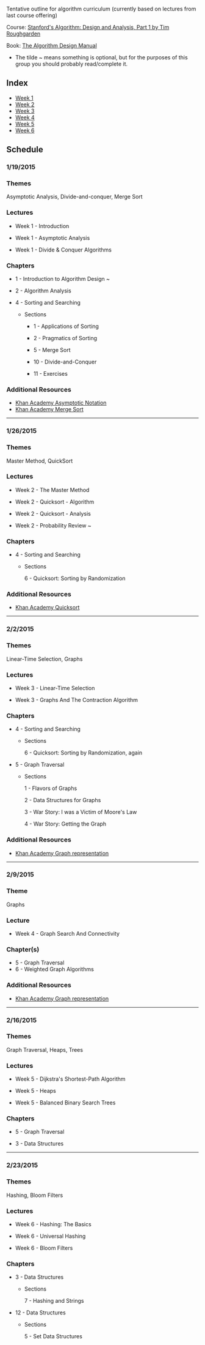 Tentative outline for algorithm curriculum (currently based on lectures from last course offering)

Course: [Stanford's Algorithm: Design and Analysis, Part 1 by Tim Roughgarden](https://www.coursera.org/course/algo)

Book: [The Algorithm Design Manual](http://www.algorist.com/)

* The tilde ~ means something is optional, but for the purposes of this group you should probably read/complete it.

## Index

- [Week 1](#1192015)
- [Week 2](#1262015)
- [Week 3](#222015)
- [Week 4](#292015)
- [Week 5](#2162015)
- [Week 6](#2232015)

## Schedule

### 1/19/2015

### Themes
Asymptotic Analysis, Divide-and-conquer, Merge Sort

### Lectures
- Week 1 - Introduction

- Week 1 - Asymptotic Analysis

- Week 1 - Divide & Conquer Algorithms

### Chapters
- 1 - Introduction to Algorithm Design ~

- 2 - Algorithm Analysis

- 4 - Sorting and Searching

    - Sections

        - 1 - Applications of Sorting

        - 2 - Pragmatics of Sorting

        - 5 - Merge Sort

        - 10 - Divide-and-Conquer

        - 11 - Exercises

### Additional Resources
- [Khan Academy Asymptotic Notation](https://www.khanacademy.org/computing/computer-science/algorithms/asymptotic-notation/a/asymptotic-notation)
- [Khan Academy Merge Sort](https://www.khanacademy.org/computing/computer-science/algorithms/merge-sort/a/divide-and-conquer-algorithms)

***

### 1/26/2015

### Themes
Master Method, QuickSort

### Lectures
- Week 2 - The Master Method

- Week 2 - Quicksort - Algorithm

- Week 2 - Quicksort - Analysis

- Week 2 - Probability Review ~

### Chapters
- 4 - Sorting and Searching

    - Sections

        6 - Quicksort: Sorting by Randomization

### Additional Resources
- [Khan Academy Quicksort](https://www.khanacademy.org/computing/computer-science/algorithms/quick-sort/a/overview-of-quicksort)

***

### 2/2/2015

### Themes
Linear-Time Selection, Graphs

### Lectures
- Week 3 - Linear-Time Selection

- Week 3 - Graphs And The Contraction Algorithm

### Chapters
- 4 - Sorting and Searching

    - Sections

        6 - Quicksort: Sorting by Randomization, again

- 5 - Graph Traversal

    - Sections

        1 - Flavors of Graphs

        2 - Data Structures for Graphs

        3 - War Story: I was a Victim of Moore's Law

        4 - War Story: Getting the Graph

### Additional Resources
- [Khan Academy Graph representation](https://www.khanacademy.org/computing/computer-science/algorithms/graph-representation/a/describing-graphs)

***

### 2/9/2015

### Theme
Graphs

### Lecture
- Week 4 - Graph Search And Connectivity

### Chapter(s)
- 5 - Graph Traversal
- 6 - Weighted Graph Algorithms

### Additional Resources
- [Khan Academy Graph representation](https://www.khanacademy.org/computing/computer-science/algorithms/graph-representation/a/describing-graphs)

***

### 2/16/2015

### Themes
Graph Traversal, Heaps, Trees

### Lectures
- Week 5 - Dijkstra's Shortest-Path Algorithm

- Week 5 - Heaps

- Week 5 - Balanced Binary Search Trees

### Chapters
- 5 - Graph Traversal

- 3 - Data Structures

***
### 2/23/2015

### Themes
Hashing, Bloom Filters

### Lectures
- Week 6 - Hashing: The Basics

- Week 6 - Universal Hashing

- Week 6 - Bloom Filters

### Chapters

 - 3 - Data Structures

    - Sections

        7 - Hashing and Strings

 - 12 - Data Structures

    - Sections

        5 - Set Data Structures
